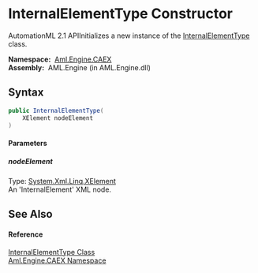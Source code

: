InternalElementType Constructor
===============================
AutomationML 2.1 APIInitializes a new instance of the [InternalElementType][1] class.

  **Namespace:**  [Aml.Engine.CAEX][2]  
  **Assembly:**  AML.Engine (in AML.Engine.dll)

Syntax
------

```csharp
public InternalElementType(
	XElement nodeElement
)
```

#### Parameters

##### *nodeElement*
Type: [System.Xml.Linq.XElement][3]  
An 'InternalElement' XML node.


See Also
--------

#### Reference
[InternalElementType Class][1]  
[Aml.Engine.CAEX Namespace][2]  

[1]: README.md
[2]: ../README.md
[3]: https://docs.microsoft.com/dotnet/api/system.xml.linq.xelement
[4]: https://www.automationml.org
[5]: ../../icons/logoShade.png